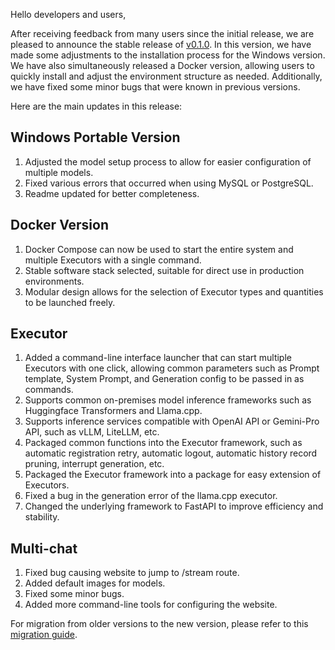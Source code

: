 Hello developers and users,

After receiving feedback from many users since the initial release, we are pleased to announce the stable release of [v0.1.0](https://github.com/kuwaai/genai-os/tree/v0.1.0). In this version, we have made some adjustments to the installation process for the Windows version. We have also simultaneously released a Docker version, allowing users to quickly install and adjust the environment structure as needed. Additionally, we have fixed some minor bugs that were known in previous versions.

<!-- truncate -->

Here are the main updates in this release:

## Windows Portable Version
1. Adjusted the model setup process to allow for easier configuration of multiple models.
2. Fixed various errors that occurred when using MySQL or PostgreSQL.
3. Readme updated for better completeness.

## Docker Version
1. Docker Compose can now be used to start the entire system and multiple Executors with a single command.
2. Stable software stack selected, suitable for direct use in production environments.
3. Modular design allows for the selection of Executor types and quantities to be launched freely.

## Executor
1. Added a command-line interface launcher that can start multiple Executors with one click, allowing common parameters such as Prompt template, System Prompt, and Generation config to be passed in as commands.
2. Supports common on-premises model inference frameworks such as Huggingface Transformers and Llama.cpp.
3. Supports inference services compatible with OpenAI API or Gemini-Pro API, such as vLLM, LiteLLM, etc.
4. Packaged common functions into the Executor framework, such as automatic registration retry, automatic logout, automatic history record pruning, interrupt generation, etc.
5. Packaged the Executor framework into a package for easy extension of Executors.
6. Fixed a bug in the generation error of the llama.cpp executor.
7. Changed the underlying framework to FastAPI to improve efficiency and stability.

## Multi-chat
1. Fixed bug causing website to jump to /stream route.
2. Added default images for models.
3. Fixed some minor bugs.
4. Added more command-line tools for configuring the website.

For migration from older versions to the new version, please refer to this [migration guide](./migrate-to-kuwa-os-v0.1.0.md).